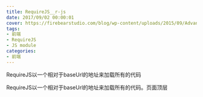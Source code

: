 ```yaml
---
title: RequireJS__r-js
date: 2017/09/02 00:00:01
cover: https://firebearstudio.com/blog/wp-content/uploads/2015/09/Advanced-Development-with-RequireJS.png
tags: 
- 前端
- RequireJS
- JS module
categories: 
- 前端
---
```

RequireJS以一个相对于baseUrl的地址来加载所有的代码
<!--more-->

RequireJS以一个相对于baseUrl的地址来加载所有的代码。页面顶层<script>标签中含有一个特殊的属性data-main，require.js来使用它来启动脚本加载过程，而baseUrl一般设置到与该属性相一致的目录。

`<script data-main="scripts/main.js" src="scripts/require.js"></script>`

这样，使用requireJS之后就只需要写一个script标签即可，浏览器在执行的时候，不会识别data-main中的入口js文件，只会识别src中的require.js框架文件，然后在require.js的执行过程中，会去查找data-main中的入口文件，再去执行入口文件。

也可以手动在入口js中设置requirejs.config,在里面设置baseUrl和path，可以相对方便一点。
比如说有如下结构的文件：
```
    -project/
        -index.html
        -js/
            -app/
                -sub.js
            -lib/
                -jQuery.js
                - canvas.js
            -app.js
```
project文件夹下面有index.html和js文件夹，然后js文件夹下面又相对的有三个文件夹存放对应文件，app.js为入口文件，就可以在app.js中设置requirejs.config
```
    requirejs.config ({
        baseUrl: 'js/lib',
        
        path: {
            app: '../app',
        }
    });
```
设置了baseUrl之后，要require模块可以直接相对于baseUrl来写，比如我们要请求js/lib下的jquery.js,直接写成require('jquery')就可以，然后path内设置其他文件夹相对于baseUrl的路径，要require的话，设置了path之后也可以直接写，例如我们设置了app文件夹的path为../app，即相对于baseUrl的地址，我们要require app文件夹下的sub.js时就可以直接写成require('sub').
使用举例：
```
    //我们要使用上面例子中的依赖模块
    requirejs(['jquery','canvas','app/sub'], function ($, canvas, sub) {
        //上面三个依赖模块已经加载完，并且在这就可以使用了
    })
```

